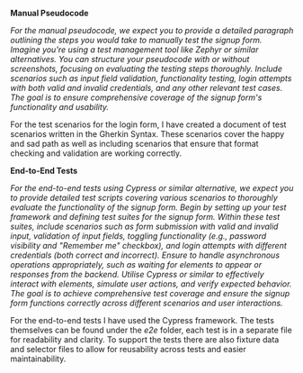 **Manual Pseudocode**

*For the manual pseudocode, we expect you to provide a detailed paragraph outlining the steps you would take to manually test the signup form. Imagine you're using a test management tool like Zephyr or similar alternatives. You can structure your pseudocode with or without screenshots, focusing on evaluating the testing steps thoroughly. Include scenarios such as input field validation, functionality testing, login attempts with both valid and invalid credentials, and any other relevant test cases. The goal is to ensure comprehensive coverage of the signup form's functionality and usability.*

For the test scenarios for the login form, I have created a document of test scenarios written in the Gherkin Syntax. These scenarios cover the happy and sad path as well as including scenarios that ensure that format checking and validation are working correctly.

**End-to-End Tests**

*For the end-to-end tests using Cypress or similar alternative, we expect you to provide detailed test scripts covering various scenarios to thoroughly evaluate the functionality of the signup form. Begin by setting up your test framework and defining test suites for the signup form. Within these test suites, include scenarios such as form submission with valid and invalid input, validation of input fields, toggling functionality (e.g., password visibility and "Remember me" checkbox), and login attempts with different credentials (both correct and incorrect). Ensure to handle asynchronous operations appropriately, such as waiting for elements to appear or responses from the backend. Utilise Cypress or similar to effectively interact with elements, simulate user actions, and verify expected behavior. The goal is to achieve comprehensive test coverage and ensure the signup form functions correctly across different scenarios and user interactions.*

For the end-to-end tests I have used the Cypress framework. The tests themselves can be found under the *e2e* folder, each test is in a separate file for readability and clarity. To support the tests there are also fixture data and selector files to allow for reusability across tests and easier maintainability.
